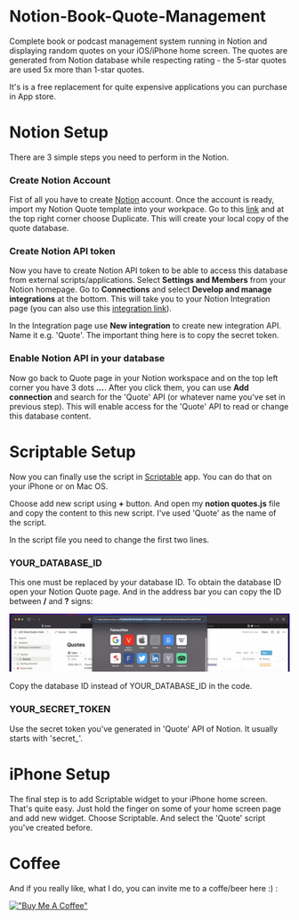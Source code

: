 # Notion-Book-Quote-Management
Complete book or podcast management system running in Notion and displaying random quotes on your iOS/iPhone home screen. The quotes are generated from Notion database while respecting rating - the 5-star quotes are used 5x more than 1-star quotes.

It's is a free replacement for quite expensive applications you can purchase in App store.



# Notion Setup

There are 3 simple steps you need to perform in the Notion.

### Create Notion Account
Fist of all you have to create [Notion](https://www.notion.so/) account. Once the account is ready, import my Notion Quote template into your workpace. Go to this [link](https://ledstripstudio.notion.site/Quotes-c6760dbb18454c2b88a017d134313698) and at the top right corner choose Duplicate. This will create your local copy of the quote database.

### Create Notion API token
Now you have to create Notion API token to be able to access this database from external scripts/applications. Select **Settings and Members** from your Notion homepage. Go to **Connections** and select **Develop and manage integrations** at the bottom. This will take you to your Notion Integration page (you can also use this [integration link](https://www.notion.so/my-integrations)).

In the Integration page use **New integration** to create new integration API. Name it e.g. 'Quote'. The important thing here is to copy the secret token.

### Enable Notion API in your database
Now go back to Quote page in your Notion workspace and on the top left corner you have 3 dots ***...***. After you click them, you can use **Add connection** and search for the 'Quote' API (or whatever name you've set in previous step). This will enable access for the 'Quote' API to read or change this database content.



# Scriptable Setup

Now you can finally use the script in [Scriptable](https://scriptable.app) app. You can do that on your iPhone or on Mac OS. 

Choose add new script using **+** button. And open my **notion quotes.js** file and copy the content to this new script. I've used 'Quote' as the name of the script.

In the script file you need to change the first two lines.

### YOUR_DATABASE_ID
This one must be replaced by your database ID. To obtain the database ID open your Notion Quote page. And in the address bar you can copy the ID between **/** and **?** signs:

![alt text](https://github.com/mystery123sk/Notion-Book-Quote-Management/blob/main/databaseID.png "Database ID in Notion")

Copy the database ID instead of YOUR_DATABASE_ID in the code.

### YOUR_SECRET_TOKEN
Use the secret token you've generated in 'Quote' API of Notion. It usually starts with 'secret_'.


# iPhone Setup

The final step is to add Scriptable widget to your iPhone home screen. That's quite easy. Just hold the finger on some of your home screen page and add new widget. Choose Scriptable. And select the 'Quote' script you've created before.


# Coffee

And if you really like, what I do, you can invite me to a coffe/beer here :) :

[!["Buy Me A Coffee"](https://www.buymeacoffee.com/assets/img/custom_images/orange_img.png)](https://www.buymeacoffee.com/mysterysk)


